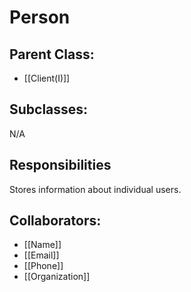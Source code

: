 # Person

## Parent Class:
- [[Client(I)]]

## Subclasses:
N/A

## Responsibilities
Stores information about individual users.

## Collaborators:
- [[Name]]
- [[Email]]
- [[Phone]]
- [[Organization]]

